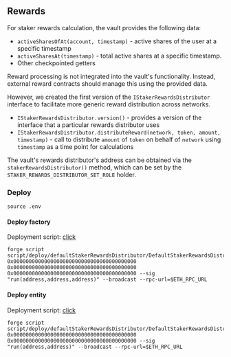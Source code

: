 ## Rewards

For staker rewards calculation, the vault provides the following data:

- `activeSharesOfAt(account, timestamp)` - $\text{active}$ shares of the user at a specific timestamp
- `activeSharesAt(timestamp)` - total $\text{active}$ shares at a specific timestamp.
- Other checkpointed getters

Reward processing is not integrated into the vault's functionality. Instead, external reward contracts should manage this using the provided data.

However, we created the first version of the `IStakerRewardsDistributor` interface to facilitate more generic reward distribution across networks.

- `IStakerRewardsDistributor.version()` - provides a version of the interface that a particular rewards distributor uses
- `IStakerRewardsDistributor.distributeReward(network, token, amount, timestamp)` - call to distribute `amount` of `token` on behalf of `network` using `timestamp` as a time point for calculations

The vault's rewards distributor's address can be obtained via the `stakerRewardsDistributor()` method, which can be set by the `STAKER_REWARDS_DISTRIBUTOR_SET_ROLE` holder.

### Deploy

```shell
source .env
```

#### Deploy factory

Deployment script: [click](../script/deploy/defaultStakerRewardsDistributor/DefaultStakerRewardsDistributorFactory.s.sol)

```shell
forge script script/deploy/defaultStakerRewardsDistributor/DefaultStakerRewardsDistributorFactory.s.sol:DefaultStakerRewardsDistributorFactoryScript 0x0000000000000000000000000000000000000000 0x0000000000000000000000000000000000000000 0x0000000000000000000000000000000000000000 --sig "run(address,address,address)" --broadcast --rpc-url=$ETH_RPC_URL
```

#### Deploy entity

Deployment script: [click](../script/deploy/defaultStakerRewardsDistributor/DefaultStakerRewardsDistributor.s.sol)

```shell
forge script script/deploy/defaultStakerRewardsDistributor/DefaultStakerRewardsDistributor.s.sol:DefaultStakerRewardsDistributorScript 0x0000000000000000000000000000000000000000 0x0000000000000000000000000000000000000000 --sig "run(address,address)" --broadcast --rpc-url=$ETH_RPC_URL
```
